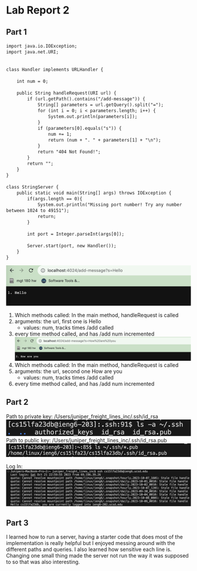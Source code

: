 # Lab Report 2

## Part 1
```
import java.io.IOException;
import java.net.URI;


class Handler implements URLHandler {

    int num = 0;

    public String handleRequest(URI url) {
        if (url.getPath().contains("/add-message")) {
            String[] parameters = url.getQuery().split("=");
            for (int i = 0; i < parameters.length; i++) {
                System.out.println(parameters[i]);
            }
            if (parameters[0].equals("s")) {
                num += 1;
                return (num + ". " + parameters[1] + "\n");    
            }
            return "404 Not Found!";
        }
        return "";
    }
}
    
class StringServer {
    public static void main(String[] args) throws IOException {
        if(args.length == 0){
            System.out.println("Missing port number! Try any number between 1024 to 49151");
            return;
        }

        int port = Integer.parseInt(args[0]);

        Server.start(port, new Handler());
    }
}
```

![Image](Hello.png)
1. Which methods called: In the main method, handleRequest is called
2. arguments: the url, first one is Hello
    - values: num, tracks times /add called
3. every time method called, and has /add num incremented
![Image](How.png)
1. Which methods called: In the main method, handleRequest is called
2. arguments: the url, second one How are you
    - values: num, tracks times /add called
3. every time method called, and has /add num incremented

## Part 2
Path to private key: /Users/juniper_freight_lines_inc/.ssh/id_rsa
![Image](private.png)
Path to public key: /Users/juniper_freight_lines_inc/.ssh/id_rsa.pub
![Image](public.png)

Log In: 
![Image](loggingIn.png)

## Part 3
I learned how to run a server, having a starter code that does most of the implementation is really helpful but I enjoyed messing around with the different paths and queries. I also learned how sensitive each line is. Changing one small thing made the server not run the way it was supposed to so that was also interesting. 
